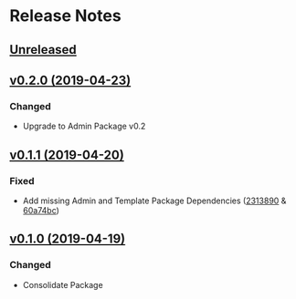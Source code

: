# Release Notes

## [Unreleased](https://github.com/ixocreate/translation-package/compare/0.1.1...develop)

## [v0.2.0 (2019-04-23)](https://github.com/ixocreate/translation-package/compare/0.1.1...0.2.0)

### Changed
- Upgrade to Admin Package v0.2

## [v0.1.1 (2019-04-20)](https://github.com/ixocreate/translation-package/compare/0.1.0...0.1.1)

### Fixed
- Add missing Admin and Template Package Dependencies ([2313890](https://github.com/ixocreate/translation-package/commit/2313890bbd730b291bc1f6a60d518c66dae4c476) & [60a74bc](https://github.com/ixocreate/translation-package/commit/60a74bcf91c6d8c64fe435658a1bf0c01102b500))

## [v0.1.0 (2019-04-19)](https://github.com/ixocreate/translation-package/compare/master...0.1.0)

### Changed
- Consolidate Package
